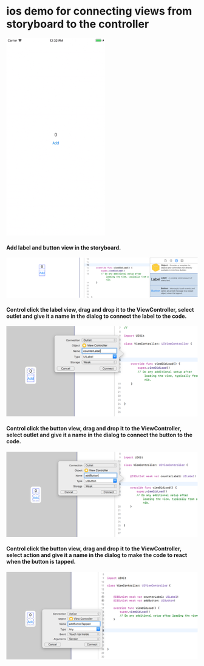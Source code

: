# ios demo for connecting views from storyboard to the controller


<img src="https://github.com/codexpedia/ios_ui_code_connection/blob/master/captures/add-demo.gif" width="260" height="520"/>


#### Add label and button view in the storyboard.

<img src="https://github.com/codexpedia/ios_ui_code_connection/blob/master/captures/add-label-button.png" />


#### Control click the label view, drag and drop it to the ViewController, select outlet and give it a name in the dialog to connect the label to the code. 
<img src="https://github.com/codexpedia/ios_ui_code_connection/blob/master/captures/connect-label-to-code.png" />

#### Control click the button view, drag and drop it to the ViewController, select outlet and give it a name in the dialog to connect the button to the code. 
<img src="https://github.com/codexpedia/ios_ui_code_connection/blob/master/captures/connect-button-to-code.png" />

#### Control click the button view, drag and drop it to the ViewController, select action and give it a name in the dialog to make the code to react when the button is tapped.
<img src="https://github.com/codexpedia/ios_ui_code_connection/blob/master/captures/connect-button-tap-action-to-code.png" />

